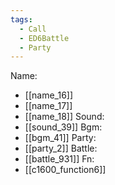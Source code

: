 ```yaml
---
tags:
  - Call
  - ED6Battle
  - Party
---
```

Name:
- [[name_16]]
- [[name_17]]
- [[name_18]]
Sound:
- [[sound_39]]
Bgm:
- [[bgm_41]]
Party:
- [[party_2]]
Battle:
- [[battle_931]]
Fn:
- [[c1600_function6]]
